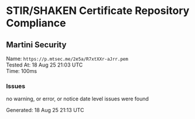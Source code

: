 # STIR/SHAKEN Certificate Repository Compliance

## Martini Security

Name: `https://p.mtsec.me/2e5a/R7xtXXr-aJrr.pem`\
Tested At: 18 Aug 25 21:03 UTC\
Time: 100ms

### Issues

no warning, or error, or notice date level issues were found

Generated: 18 Aug 25 21:13 UTC